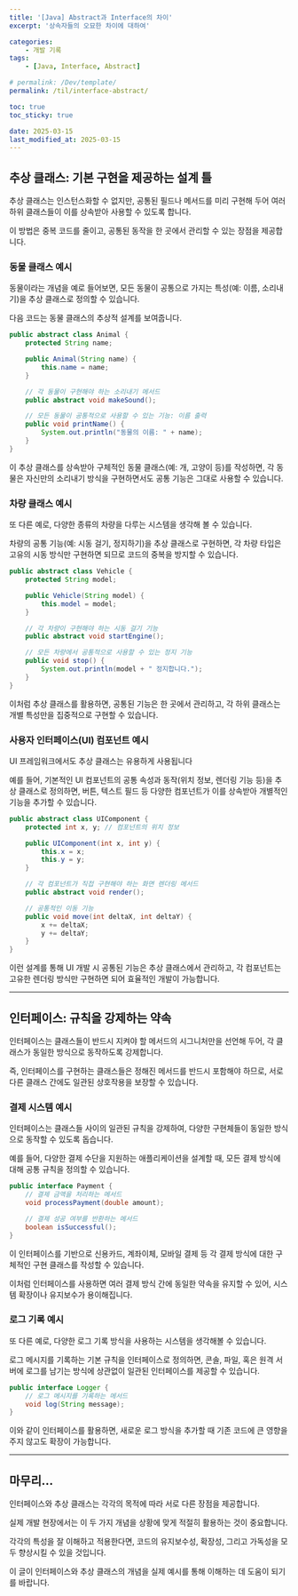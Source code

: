 ```yaml
---
title: '[Java] Abstract과 Interface의 차이'
excerpt: '상속자들의 오묘한 차이에 대하여'

categories:
    - 개발 기록
tags:
    - [Java, Interface, Abstract]

# permalink: /Dev/template/
permalink: /til/interface-abstract/

toc: true
toc_sticky: true

date: 2025-03-15
last_modified_at: 2025-03-15
---
```


## 추상 클래스: 기본 구현을 제공하는 설계 틀

추상 클래스는 인스턴스화할 수 없지만, 공통된 필드나 메서드를 미리 구현해 두어 여러 하위 클래스들이 이를 상속받아 사용할 수 있도록 합니다.

이 방법은 중복 코드를 줄이고, 공통된 동작을 한 곳에서 관리할 수 있는 장점을 제공합니다.

### 동물 클래스 예시

동물이라는 개념을 예로 들어보면, 모든 동물이 공통으로 가지는 특성(예: 이름, 소리내기)을 추상 클래스로 정의할 수 있습니다.

다음 코드는 동물 클래스의 추상적 설계를 보여줍니다.

```java
public abstract class Animal {
    protected String name;

    public Animal(String name) {
        this.name = name;
    }

    // 각 동물이 구현해야 하는 소리내기 메서드
    public abstract void makeSound();

    // 모든 동물이 공통적으로 사용할 수 있는 기능: 이름 출력
    public void printName() {
        System.out.println("동물의 이름: " + name);
    }
}
```

이 추상 클래스를 상속받아 구체적인 동물 클래스(예: 개, 고양이 등)를 작성하면, 각 동물은 자신만의 소리내기 방식을 구현하면서도 공통 기능은 그대로 사용할 수 있습니다.

### 차량 클래스 예시

또 다른 예로, 다양한 종류의 차량을 다루는 시스템을 생각해 볼 수 있습니다.

차량의 공통 기능(예: 시동 걸기, 정지하기)을 추상 클래스로 구현하면, 각 차량 타입은 고유의 시동 방식만 구현하면 되므로 코드의 중복을 방지할 수 있습니다.

```java
public abstract class Vehicle {
    protected String model;

    public Vehicle(String model) {
        this.model = model;
    }

    // 각 차량이 구현해야 하는 시동 걸기 기능
    public abstract void startEngine();

    // 모든 차량에서 공통적으로 사용할 수 있는 정지 기능
    public void stop() {
        System.out.println(model + " 정지합니다.");
    }
}
```

이처럼 추상 클래스를 활용하면, 공통된 기능은 한 곳에서 관리하고, 각 하위 클래스는 개별 특성만을 집중적으로 구현할 수 있습니다.

### 사용자 인터페이스(UI) 컴포넌트 예시

UI 프레임워크에서도 추상 클래스는 유용하게 사용됩니다

예를 들어, 기본적인 UI 컴포넌트의 공통 속성과 동작(위치 정보, 렌더링 기능 등)을 추상 클래스로 정의하면, 버튼, 텍스트 필드 등 다양한 컴포넌트가 이를 상속받아 개별적인 기능을 추가할 수 있습니다.

```java
public abstract class UIComponent {
    protected int x, y; // 컴포넌트의 위치 정보

    public UIComponent(int x, int y) {
        this.x = x;
        this.y = y;
    }

    // 각 컴포넌트가 직접 구현해야 하는 화면 렌더링 메서드
    public abstract void render();

    // 공통적인 이동 기능
    public void move(int deltaX, int deltaY) {
        x += deltaX;
        y += deltaY;
    }
}
```

이런 설계를 통해 UI 개발 시 공통된 기능은 추상 클래스에서 관리하고, 각 컴포넌트는 고유한 렌더링 방식만 구현하면 되어 효율적인 개발이 가능합니다.

---

## 인터페이스: 규칙을 강제하는 약속

인터페이스는 클래스들이 반드시 지켜야 할 메서드의 시그니처만을 선언해 두어, 각 클래스가 동일한 방식으로 동작하도록 강제합니다.

즉, 인터페이스를 구현하는 클래스들은 정해진 메서드를 반드시 포함해야 하므로, 서로 다른 클래스 간에도 일관된 상호작용을 보장할 수 있습니다.

### 결제 시스템 예시

인터페이스는 클래스들 사이의 일관된 규칙을 강제하여, 다양한 구현체들이 동일한 방식으로 동작할 수 있도록 돕습니다.

예를 들어, 다양한 결제 수단을 지원하는 애플리케이션을 설계할 때, 모든 결제 방식에 대해 공통 규칙을 정의할 수 있습니다.

```java
public interface Payment {
    // 결제 금액을 처리하는 메서드
    void processPayment(double amount);

    // 결제 성공 여부를 반환하는 메서드
    boolean isSuccessful();
}
```

이 인터페이스를 기반으로 신용카드, 계좌이체, 모바일 결제 등 각 결제 방식에 대한 구체적인 구현 클래스를 작성할 수 있습니다.

이처럼 인터페이스를 사용하면 여러 결제 방식 간에 동일한 약속을 유지할 수 있어, 시스템 확장이나 유지보수가 용이해집니다.

### 로그 기록 예시

또 다른 예로, 다양한 로그 기록 방식을 사용하는 시스템을 생각해볼 수 있습니다.

로그 메시지를 기록하는 기본 규칙을 인터페이스로 정의하면, 콘솔, 파일, 혹은 원격 서버에 로그를 남기는 방식에 상관없이 일관된 인터페이스를 제공할 수 있습니다.

```java
public interface Logger {
    // 로그 메시지를 기록하는 메서드
    void log(String message);
}
```

이와 같이 인터페이스를 활용하면, 새로운 로그 방식을 추가할 때 기존 코드에 큰 영향을 주지 않고도 확장이 가능합니다.

---

## 마무리…

인터페이스와 추상 클래스는 각각의 목적에 따라 서로 다른 장점을 제공합니다.

실제 개발 현장에서는 이 두 가지 개념을 상황에 맞게 적절히 활용하는 것이 중요합니다.

각각의 특성을 잘 이해하고 적용한다면, 코드의 유지보수성, 확장성, 그리고 가독성을 모두 향상시킬 수 있을 것입니다.

이 글이 인터페이스와 추상 클래스의 개념을 실제 예시를 통해 이해하는 데 도움이 되기를 바랍니다.
